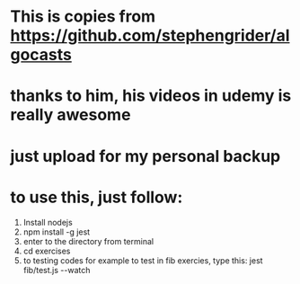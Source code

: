 # This is copies from https://github.com/stephengrider/algocasts
# thanks to him, his videos in udemy is really awesome
# just upload for my personal backup
# to use this, just follow:
1. Install nodejs
2. npm install -g jest
3. enter to the directory from terminal
4. cd exercises
5. to testing codes for example to test in fib exercies, type this: jest fib/test.js --watch
